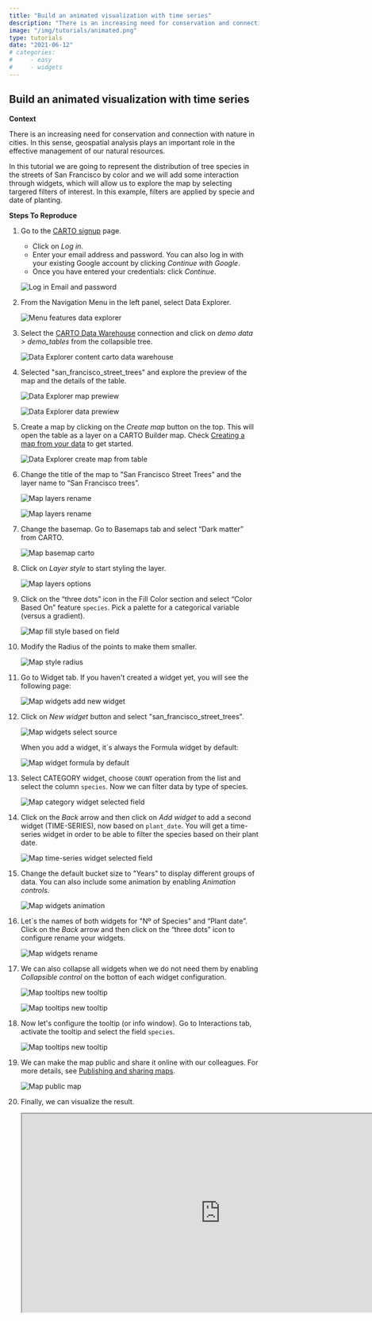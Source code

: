 ```yaml
---
title: "Build an animated visualization with time series"
description: "There is an increasing need for conservation and connection with nature in cities. In this sense, geospatial analysis plays an important role in the effective management of our natural resources. In this tutorial we are going to represent the distribution of tree species in the streets of San Francisco by color and we will add some interaction through widgets, which will allow us to explore the map by selecting targered filters of interest. In this example, filters are applied by specie and date of planting." 
image: "/img/tutorials/animated.png" 
type: tutorials
date: "2021-06-12"
# categories:
#     - easy
#     - widgets
---
```

## Build an animated visualization with time series

**Context**

There is an increasing need for conservation and connection with nature in cities. In this sense, geospatial analysis plays an important role in the effective management of our natural resources.

In this tutorial we are going to represent the distribution of tree species in the streets of San Francisco by color and we will add some interaction through widgets, which will allow us to explore the map by selecting targered filters of interest. In this example, filters are applied by specie and date of planting.

**Steps To Reproduce** 

1. Go to the <a href="http://app.carto.com/signup" target="_blank">CARTO signup</a> page.
   - Click on *Log in*.
   - Enter your email address and password. You can also log in with your existing Google account by clicking *Continue with Google*.
   - Once you have entered your credentials: click *Continue*.

    ![Log in Email and password](/img/cloud-native-workspace/get-started/login.png)

2. From the Navigation Menu in the left panel, select Data Explorer. 

    ![Menu features data explorer](/img/cloud-native-workspace/tutorials/tutorial1_the_menu_features_data_explorer.png)

3. Select the [CARTO Data Warehouse](../../connections/carto-data-warehouse) connection and click on *demo data > demo_tables* from the collapsible tree. 

    ![Data Explorer content carto data warehouse](/img/cloud-native-workspace/tutorials/the_tutorial1_content_carto_dw.png)

4. Selected "san_francisco_street_trees" and explore the preview of the map and the details of the table. 

    ![Data Explorer map prewiew](/img/cloud-native-workspace/tutorials/the_tutorial2_de_map_preview.png)

    ![Data Explorer data prewiew](/img/cloud-native-workspace/tutorials/the_tutorial2_de_data_preview.png)

5. Create a map by clicking on the *Create map* button on the top. This will open the table as a layer on a CARTO Builder map. Check [Creating a map from your data](../../data-explorer/creating-a-map-from-your-data) to get started.

    ![Data Explorer create map from table](/img/cloud-native-workspace/tutorials/the_tutorial2_de_map_from_table.png)

6. Change the title of the map to "San Francisco Street Trees" and the layer name to “San Francisco trees”.

    ![Map layers rename](/img/cloud-native-workspace/tutorials/tutorial2_map_title_rename.png)

    ![Map layers rename](/img/cloud-native-workspace/tutorials/tutorial2_map_layer_rename.png)

7. Change the basemap. Go to Basemaps tab and select “Dark matter” from CARTO.

    ![Map basemap carto](/img/cloud-native-workspace/tutorials/the_tutorial2_map_basemap_dark_carto.png)

8. Click on *Layer style* to start styling the layer.

    ![Map layers options](/img/cloud-native-workspace/tutorials/tutorial2_map_layer_options.png)

9. Click on the “three dots” icon in the Fill Color section and select “Color Based On” feature `species`. Pick a palette for a categorical variable (versus a gradient).  

    ![Map fill style based on field](/img/cloud-native-workspace/tutorials/the_tutorial2_map_fill_color_based_on.png)

10. Modify the Radius of the points to make them smaller.
 
    ![Map style radius](/img/cloud-native-workspace/tutorials/tutorial2_map_change_the_radius.png)

11. Go to Widget tab. If you haven't created a widget yet, you will see the following page:

    ![Map widgets add new widget](/img/cloud-native-workspace/tutorials/the_tutorial2_map_add_new_widget.png)

12. Click on *New widget* button and select "san_francisco_street_trees".

    ![Map widgets select source](/img/cloud-native-workspace/tutorials/the_tutorial2_map_widget_select_the_source.png)

    When you add a widget, it´s always the Formula widget by default:

    ![Map widget formula by default](/img/cloud-native-workspace/tutorials/the_tutorial2_map_default_widget_formula.png)

13. Select CATEGORY widget, choose `COUNT` operation from the list and select the column `species`. Now we can filter data by type of species.

    ![Map category widget selected field](/img/cloud-native-workspace/tutorials/the_tutorial2_map_category_widget_select_the_field.png)

14. Click on the *Back* arrow and then click on *Add widget* to add a second widget (TIME-SERIES), now based on `plant_date`. You will get a time-series widget in order to be able to filter the species based on their plant date.

    ![Map time-series widget selected field](/img/cloud-native-workspace/tutorials/the_tutorial2_map_time-series_widget_select_the_field.png)

15. Change the default bucket size to "Years" to display different groups of data. You can also include some animation by enabling *Animation controls*.

    ![Map widgets animation](/img/cloud-native-workspace/tutorials/the_tutorial2_map_widgets_animation_controls.png)

16. Let´s the names of both widgets for "Nº of Species" and “Plant date”. Click on the *Back* arrow and then click on the “three dots” icon to configure rename your widgets.

    ![Map widgets rename](/img/cloud-native-workspace/tutorials/the_tutorial2_map_widgets_renaming.png)

17. We can also collapse all widgets when we do not need them by enabling *Collapsible control* on the botton of each widget configuration.

    ![Map tooltips new tooltip](/img/cloud-native-workspace/tutorials/tutorial2_map_collapsible_button.png)

    ![Map tooltips new tooltip](/img/cloud-native-workspace/tutorials/the_tutorial2_map_collapsible_widgets.png)

18. Now let's configure the tooltip (or info window). Go to Interactions tab, activate the tooltip and select the field `species`. 

    ![Map tooltips new tooltip](/img/cloud-native-workspace/tutorials/the_tutorial2_map_show_tooltip.png)

19. We can make the map public and share it online with our colleagues. For more details, see [Publishing and sharing maps](../../maps/publishing-and-sharing-maps).

    ![Map public map](/img/cloud-native-workspace/tutorials/the_tutorial2_map_public_map_options.png)

20. Finally, we can visualize the result.

    <iframe width="800px" height="400px" src="https://gcp-us-east1.app.carto.com/map/f6974687-ced1-4b88-95de-c889c341ed28"></iframe>
